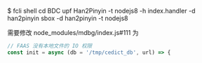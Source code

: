 $ fcli shell
cd BDC
upf Han2Pinyin -t nodejs8 -h index.handler -d han2pinyin
sbox -d han2pinyin -t nodejs8



需要修改 node_modules/mdbg/index.js#111 为

```js
// FAAS 没有本地文件的 IO 权限
const init = async (db = '/tmp/cedict_db', url) => {
```

